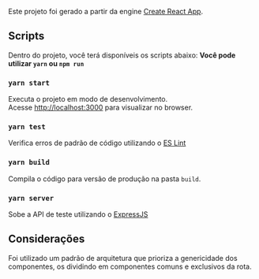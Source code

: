 Este projeto foi gerado a partir da engine [Create React App](https://github.com/facebook/create-react-app).

## Scripts

Dentro do projeto, você terá disponíveis os scripts abaixo:
**Você pode utilizar `yarn` ou `npm run`**

### `yarn start`

Executa o projeto em modo de desenvolvimento.<br />
Acesse [http://localhost:3000](http://localhost:3000) para visualizar no browser.

### `yarn test`

Verifica erros de padrão de código utilizando o [ES Lint](https://eslint.org/)

### `yarn build`

Compila o código para versão de produção na pasta `build`.

### `yarn server`

Sobe a API de teste utilizando o [ExpressJS](https://expressjs.com/)


## Considerações

Foi utilizado um padrão de arquitetura que prioriza a genericidade dos componentes, os dividindo em componentes comuns e exclusivos da rota.